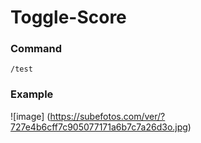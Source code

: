 # Toggle-Score

### Command

```/test```
### Example

![image]
(https://subefotos.com/ver/?727e4b6cff7c905077171a6b7c7a26d3o.jpg)

